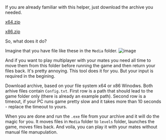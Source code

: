 If you are already familiar with this helper, just download the archive you needed.

[x64.zip](https://github.com/user-attachments/files/16862971/x64.zip)

[x86.zip](https://github.com/user-attachments/files/16862965/x86.zip)

So, what does it do?

Imagine that you have file like these in the `Media` folder.
![image](https://github.com/user-attachments/assets/15f726a8-0b27-4d92-aaa3-a59b02c33f80)

And if you want to play multiplayer with your mates you need all time to move them from this folder before running the game and then return your files back. It's pretty annoying. This tool does it for you. But your input is required in the begining.

Download archive, based on your file system x64 or x86 Winodws. Both arhive files contain `Config.txt`. First row is a path that should lead to the game folder only (there is already an example path). Second row is a timeout, if your PC runs game pretty slow and it takes more than 10 seconds - replace the timeout to yours.

When you are done and run the `.exe` file from your archive and it will do the magic for you. It moves files in `Media` folder to `levels` folder, launches the game, moves files back. And voila, you can play it with your mates without manual file manupulation.
